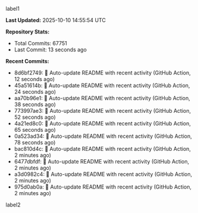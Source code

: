 
label1 
<!-- ACTIVITY_START -->
**Last Updated:** 2025-10-10 14:55:54 UTC

**Repository Stats:**
- Total Commits: 67751
- Last Commit: 13 seconds ago

**Recent Commits:**
- 8d6bf2749: 🤖 Auto-update README with recent activity (GitHub Action, 12 seconds ago)
- 45a51614b: 🤖 Auto-update README with recent activity (GitHub Action, 24 seconds ago)
- aa70b96e1: 🤖 Auto-update README with recent activity (GitHub Action, 38 seconds ago)
- 773997ae3: 🤖 Auto-update README with recent activity (GitHub Action, 52 seconds ago)
- 4a21ed8c0: 🤖 Auto-update README with recent activity (GitHub Action, 65 seconds ago)
- 0a523ad34: 🤖 Auto-update README with recent activity (GitHub Action, 78 seconds ago)
- bac810d4c: 🤖 Auto-update README with recent activity (GitHub Action, 2 minutes ago)
- 6477dbfdf: 🤖 Auto-update README with recent activity (GitHub Action, 2 minutes ago)
- a3d0982c4: 🤖 Auto-update README with recent activity (GitHub Action, 2 minutes ago)
- 975d0ab0a: 🤖 Auto-update README with recent activity (GitHub Action, 2 minutes ago)
<!-- ACTIVITY_END -->

label2
